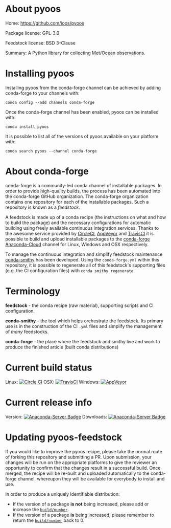 About pyoos
===========

Home: https://github.com/ioos/pyoos

Package license: GPL-3.0

Feedstock license: BSD 3-Clause

Summary: A Python library for collecting Met/Ocean observations.



Installing pyoos
================

Installing pyoos from the conda-forge channel can be achieved by adding conda-forge to your channels with:

```
conda config --add channels conda-forge
```

Once the conda-forge channel has been enabled, pyoos can be installed with:

```
conda install pyoos
```

It is possible to list all of the versions of pyoos available on your platform with:

```
conda search pyoos --channel conda-forge
```


About conda-forge
=================

conda-forge is a community-led conda channel of installable packages.
In order to provide high-quality builds, the process has been automated into the
conda-forge GitHub organization. The conda-forge organization contains one repository
for each of the installable packages. Such a repository is known as a *feedstock*.

A feedstock is made up of a conda recipe (the instructions on what and how to build
the package) and the necessary configurations for automatic building using freely
available continuous integration services. Thanks to the awesome service provided by
[CircleCI](https://circleci.com/), [AppVeyor](http://www.appveyor.com/)
and [TravisCI](https://travis-ci.org/) it is possible to build and upload installable
packages to the [conda-forge](https://anaconda.org/conda-forge)
[Anaconda-Cloud](http://docs.anaconda.org/) channel for Linux, Windows and OSX respectively.

To manage the continuous integration and simplify feedstock maintenance
[conda-smithy](http://github.com/conda-forge/conda-smithy) has been developed.
Using the ``conda-forge.yml`` within this repository, it is possible to regenerate all of
this feedstock's supporting files (e.g. the CI configuration files) with ``conda smithy regenerate``.


Terminology
===========

**feedstock** - the conda recipe (raw material), supporting scripts and CI configuration.

**conda-smithy** - the tool which helps orchestrate the feedstock.
                   Its primary use is in the construction of the CI ``.yml`` files
                   and simplify the management of *many* feedstocks.

**conda-forge** - the place where the feedstock and smithy live and work to
                  produce the finished article (built conda distributions)

Current build status
====================

Linux: [![Circle CI](https://circleci.com/gh/conda-forge/pyoos-feedstock.svg?style=svg)](https://circleci.com/gh/conda-forge/pyoos-feedstock)
OSX: [![TravisCI](https://travis-ci.org/conda-forge/pyoos-feedstock.svg?branch=master)](https://travis-ci.org/conda-forge/pyoos-feedstock)
Windows: [![AppVeyor](https://ci.appveyor.com/api/projects/status/github/conda-forge/pyoos-feedstock?svg=True)](https://ci.appveyor.com/project/conda-forge/pyoos-feedstock/branch/master)

Current release info
====================
Version: [![Anaconda-Server Badge](https://anaconda.org/conda-forge/pyoos/badges/version.svg)](https://anaconda.org/conda-forge/pyoos)
Downloads: [![Anaconda-Server Badge](https://anaconda.org/conda-forge/pyoos/badges/downloads.svg)](https://anaconda.org/conda-forge/pyoos)


Updating pyoos-feedstock
========================

If you would like to improve the pyoos recipe, please take the normal
route of forking this repository and submitting a PR. Upon submission, your changes will
be run on the appropriate platforms to give the reviewer an opportunity to confirm that the
changes result in a successful build. Once merged, the recipe will be re-built and uploaded
automatically to the conda-forge channel, whereupon they will be available for everybody to
install and use.

In order to produce a uniquely identifiable distribution:
 * If the version of a package **is not** being increased, please add or increase
   the [``build/number``](http://conda.pydata.org/docs/building/meta-yaml.html#build-number-and-string).
 * If the version of a package **is** being increased, please remember to return
   the [``build/number``](http://conda.pydata.org/docs/building/meta-yaml.html#build-number-and-string)
   back to 0.
